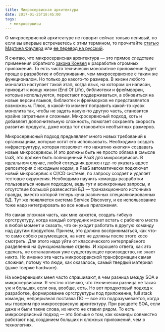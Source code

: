 ```yaml
---
title: Микросервисная архитектура
date: 2017-01-25T18:45:00
tags:
  - микросервисы
---
```


О микросервисной архитектуре не говорит сейчас только ленивый, но если вы впервые встречаетесь с этим термином, то
прочитайте [статью Мартина Фаулера](https://martinfowler.com/articles/microservices.html) или
[ее перевод на русский](https://habrahabr.ru/post/249183/).

<!--more-->

Я считаю, что микросервисная архитектура — это прямое следствие применения обратного
[закона Конвея](http://evtuhovich.ru/blog/2016/10/05/conways-law/) к разработке огромных приложений. То есть чисто
технически монолитное приложение будет проще в разработке и обслуживании, чем микросервисное с таким же функционалом. Но
только до какого-то размера. В жизни любого монолита наступает такой этап, когда язык, на котором он написан, приходит к
концу жизни (End Of Life), библиотеки и фреймворки, которые используются, перестают поддерживаться, а обновиться на
новые версии языков, библиотек и фрейморков не представляется возможным. Плюс, в какой-то момент поправить какой-то
кусок монолита так, чтобы не задеть какую-то другую часть, становится крайне затратным и сложным. Микросервисный подход,
хоть и добавляет дополнительную сложность, помогает сохранять скорость развития продукта, даже когда тот становится
необъятных размеров.

Микросервисный подход предъявляет много новых требований к организациям, которые хотят его использовать. Необходимо
создать инфраструктуру, которая позволяет «по нажатию кнопки» создавать новые микросервисы. И это должны быть не просто
облака в смысле IaaS, это должен быть полноценный PaaS для микросервисов. В идеальном случае, любой сотрудник должен
где-то указать адрес репозитория с исходным кодом, а PaaS автоматически подключет новый микросервис к CI/CD системе, по
запросу создает и удаляет тестовые окружения. Необходимо научить команды разработки пользоваться новым подходом, ведь
тут и асинхронные запросы, и отсутствие большой развесистой БД — транзакционного источника правды, вместо которой теперь
куча различных специализированных БД. Тут же появляется система Service Discovery, и ее использование тоже надо
интегрировать во все новые приложения.

Но самая сложная часть, как мне кажется, создать гибкую оргструктуру, когда каждый сотрудник может встать с рабочего
места в любой момент и сказать, что он уходит работать в другую команду над другим продуктом. Причем, это должно
восприниматься, как что-то само собою разумеещеся, на него не должны после этого косо смотреть. Для этого надо уйти от
классического интерпрайзного разделения на функциональные отделы. И хорошего ответа, как это сделать, не останавливая
уже существующее производство, не знает никто. Но именно эта часть микросервисной трансформации самая сложная, потому
что люди, как оказалось, самый твердый материал (даже тверже hardware).

На конференциях меня часто спрашивают, в чем разница между SOA и микросервисами. Я честно отвечаю, что технически
разница не такая уж и большая, если она, вообще, есть. Но вот продуктовый подход к разработке, формирование оргструктуры
под приложение, full stack команды, непрерывная поставка ПО — все это подразумевается, когда мы говорим про
микросервисную архитектуру. При расцвете SOA, если даже и были такие слова, их никто не ставил рядом. То есть
микросервисный подход — это больше о том, как команды совместно работают над созданием больших и сложных приложений, чем
о технологиях.
